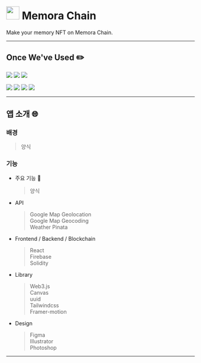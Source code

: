 # <img src="https://cdn.discordapp.com/attachments/1106415379984683082/1126843862506287104/1ICON.png" width="35" height="35"> Memora Chain

Make your memory NFT on Memora Chain.

---

## Once We've Used ✏️

<img src="https://img.shields.io/badge/React-61DAFB?style=flat&logo=React&logoColor=white"/> <img src="https://img.shields.io/badge/Firebase-FFCA28?style=flat&logo=firebase&logoColor=white"/> <img src="https://img.shields.io/badge/solidity-2C4F7C?style=flat&logo=solidity&logoColor=white"/>

<img src="https://img.shields.io/badge/web3.js-F16822?style=flat&logo=web3dotjs&logoColor=white"/> <img src="https://img.shields.io/badge/HTML5-E34F26?style=flat&logo=HTML5&logoColor=white"/> <img src="https://img.shields.io/badge/Tailwind Css-06B6D4?style=flat&logo=Tailwind Css&logoColor=white"/> <img src="https://img.shields.io/badge/CSS3-1572B6?style=flat&logo=CSS3&logoColor=white"/>

---

## 앱 소개 🌐

### 배경

> 양식

### 기능

- 주요 기능 🚨

  > 양식

- API

  > Google Map Geolocation  
  > Google Map Geocoding  
  > Weather
  > Pinata

- Frontend / Backend / Blockchain

  > React  
  > Firebase  
  > Solidity

- Library

  > Web3.js  
  > Canvas  
  > uuid  
  > Tailwindcss  
  > Framer-motion

- Design
  > Figma  
  > Illustrator  
  > Photoshop

---
